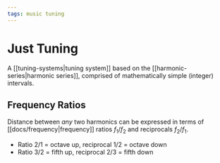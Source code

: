 ```yaml
---
tags: music tuning
---
```


# Just Tuning

A [[tuning-systems|tuning system]] based on the [[harmonic-series|harmonic series]], comprised of mathematically simple (integer) intervals.

## Frequency Ratios

Distance between _any_ two harmonics can be expressed in terms of [[docs/frequency|frequency]] ratios $f_1/f_2$ and reciprocals $f_2/f_1$.

- Ratio 2/1 = octave up, reciprocal 1/2 = octave down
- Ratio 3/2 = fifth up, reciprocal 2/3 = fifth down
